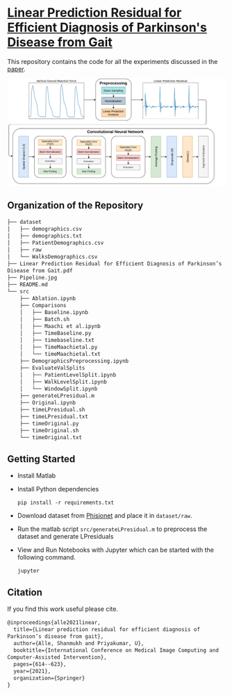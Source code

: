 # [Linear Prediction Residual for Efficient Diagnosis of Parkinson's Disease from Gait](https://arxiv.org/abs/2107.12878#:~:text=Linear%20Prediction%20Residual%20for%20Efficient%20Diagnosis%20of%20Parkinson%27s%20Disease%20from%20Gait,-Shanmukh%20Alle%2C%20U&text=Parkinson%27s%20Disease%20(PD)%20is%20a,is%20mostly%20a%20clinical%20exercise.)
This repository contains the code for all the experiments discussed in the [paper](https://arxiv.org/abs/2107.12878#:~:text=Linear%20Prediction%20Residual%20for%20Efficient%20Diagnosis%20of%20Parkinson%27s%20Disease%20from%20Gait,-Shanmukh%20Alle%2C%20U&text=Parkinson%27s%20Disease%20(PD)%20is%20a,is%20mostly%20a%20clinical%20exercise.).

![Processing Pipeline](./Pipeline.jpg?raw=true "Processing Pipeline")


## Organization of the Repository
```
├── dataset
│   ├── demographics.csv
│   ├── demographics.txt
│   ├── PatientDemographics.csv
│   ├── raw
│   └── WalksDemographics.csv
├── Linear Prediction Residual for Efficient Diagnosis of Parkinson’s Disease from Gait.pdf
├── Pipeline.jpg
├── README.md
└── src
    ├── Ablation.ipynb
    ├── Comparisons
    │   ├── Baseline.ipynb
    │   ├── Batch.sh
    │   ├── Maachi et al.ipynb
    │   ├── TimeBaseline.py
    │   ├── timebaseline.txt
    │   ├── TimeMaachietal.py
    │   └── timeMaachietal.txt
    ├── DemographicsPreprocessing.ipynb
    ├── EvaluateValSplits
    │   ├── PatientLevelSplit.ipynb
    │   ├── WalkLevelSplit.ipynb
    │   └── WindowSplit.ipynb
    ├── generateLPresidual.m
    ├── Original.ipynb
    ├── timeLPresidual.sh
    ├── timeLPresidual.txt
    ├── timeOriginal.py
    ├── timeOriginal.sh
    └── timeOriginal.txt
```

## Getting Started
- Install Matlab
- Install Python dependencies

    ```
    pip install -r requirements.txt
    ```
- Download dataset from [Phisionet](https://physionet.org/content/gaitpdb/1.0.0/) and place it in ```dataset/raw```.
- Run the matlab script ```src/generateLPresidual.m``` to preprocess the dataset and generate LPresiduals
- View and Run Notebooks with Jupyter which can be started with the following command.

    ```
    jupyter
    ```
## Citation

If you find this work useful please cite.

```
@inproceedings{alle2021linear,
  title={Linear prediction residual for efficient diagnosis of Parkinson’s disease from gait},
  author={Alle, Shanmukh and Priyakumar, U},
  booktitle={International Conference on Medical Image Computing and Computer-Assisted Intervention},
  pages={614--623},
  year={2021},
  organization={Springer}
}
```
